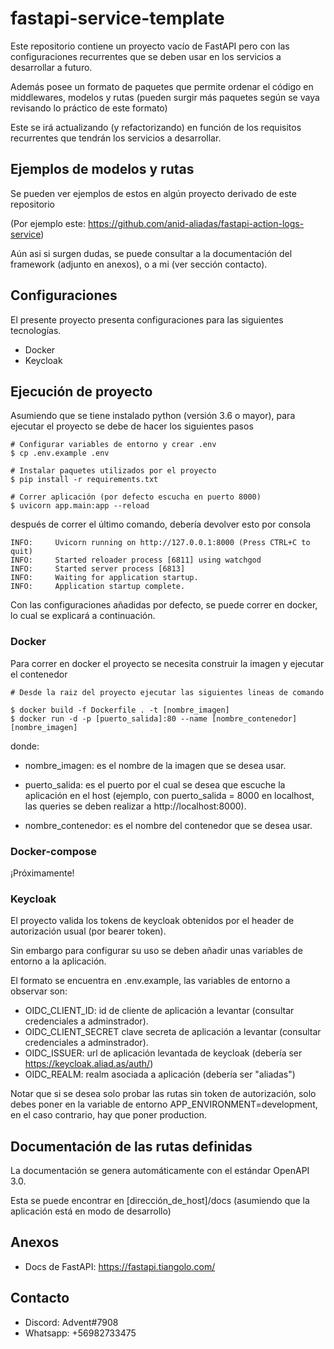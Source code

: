 # fastapi-service-template

Este repositorio contiene un proyecto vacío de FastAPI pero con las configuraciones recurrentes
que se deben usar en los servicios a desarrollar a futuro.

Además posee un formato de paquetes que permite ordenar el código en middlewares,
modelos y rutas (pueden surgir más paquetes según se vaya revisando lo práctico 
de este formato)

Este se irá actualizando (y refactorizando) en función de los requisitos recurrentes 
que tendrán los servicios a desarrollar.

## Ejemplos de modelos y rutas

Se pueden ver ejemplos de estos en algún proyecto derivado de este repositorio

(Por ejemplo este: https://github.com/anid-aliadas/fastapi-action-logs-service)

Aún asi si surgen dudas, se puede consultar a la documentación del framework
(adjunto en anexos), o a mi (ver sección contacto).

## Configuraciones

El presente proyecto presenta configuraciones para las siguientes tecnologías.

- Docker
- Keycloak

## Ejecución de proyecto

Asumiendo que se tiene instalado python (versión 3.6 o mayor), para ejecutar el proyecto
se debe de hacer los siguientes pasos

```
# Configurar variables de entorno y crear .env
$ cp .env.example .env

# Instalar paquetes utilizados por el proyecto
$ pip install -r requirements.txt

# Correr aplicación (por defecto escucha en puerto 8000)
$ uvicorn app.main:app --reload
```

después de correr el último comando, debería devolver esto por consola

```
INFO:     Uvicorn running on http://127.0.0.1:8000 (Press CTRL+C to quit)
INFO:     Started reloader process [6811] using watchgod
INFO:     Started server process [6813]
INFO:     Waiting for application startup.
INFO:     Application startup complete.
```

Con las configuraciones añadidas por defecto, se puede correr en docker, lo cual se explicará a continuación.
### Docker

Para correr en docker el proyecto se necesita construir la imagen y ejecutar el contenedor

```
# Desde la raiz del proyecto ejecutar las siguientes lineas de comando

$ docker build -f Dockerfile . -t [nombre_imagen]
$ docker run -d -p [puerto_salida]:80 --name [nombre_contenedor] [nombre_imagen]
```

donde:

- nombre_imagen: es el nombre de la imagen que se desea usar.
- puerto_salida: es el puerto por el cual se desea que escuche la aplicación en el host
  (ejemplo, con puerto_salida = 8000 en localhost, las queries se deben realizar a http://localhost:8000).
  
- nombre_contenedor: es el nombre del contenedor que se desea usar.

### Docker-compose
¡Próximamente!

### Keycloak

El proyecto valida los tokens de keycloak obtenidos por el header de autorización 
usual (por bearer token).

Sin embargo para configurar su uso se deben añadir unas variables de entorno a la aplicación.

El formato se encuentra en .env.example, las variables de entorno a observar son:

- OIDC_CLIENT_ID: id de cliente de aplicación a levantar (consultar credenciales a adminstrador).
- OIDC_CLIENT_SECRET clave secreta de aplicación a levantar (consultar credenciales a adminstrador).
- OIDC_ISSUER: url de aplicación levantada de keycloak (debería ser https://keycloak.aliad.as/auth/)
- OIDC_REALM: realm asociada a aplicación (debería ser "aliadas")

Notar que si se desea solo probar las rutas sin token de autorización, solo debes poner
en la variable de entorno APP_ENVIRONMENT=development, en el caso contrario, hay que poner
production.



## Documentación de las rutas definidas

La documentación se genera automáticamente con el estándar OpenAPI 3.0.

Esta se puede encontrar en [dirección_de_host]/docs (asumiendo que la aplicación
está en modo de desarrollo)

## Anexos

- Docs de FastAPI: https://fastapi.tiangolo.com/

## Contacto

- Discord: Advent#7908
- Whatsapp: +56982733475

